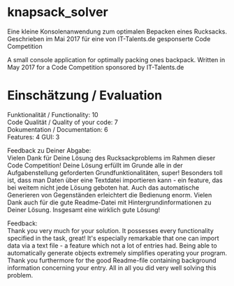 # knapsack_solver  

Eine kleine Konsolenanwendung zum optimalen Bepacken eines Rucksacks. Geschrieben im Mai 2017 für eine von IT-Talents.de gesponserte Code Competition 

A small console application for optimally packing ones backpack. Written in May 2017 for a Code Competition sponsored by IT-Talents.de  

# Einschätzung / Evaluation  
Funktionalität / Functionality: 10  
Code Qualität / Quality of your code: 7  
Dokumentation / Documentation: 6  
Features: 4
GUI: 3
   
Feedback zu Deiner Abgabe:  
Vielen Dank für Deine Lösung des Rucksackproblems im Rahmen dieser Code Competition! Deine Lösung erfüllt im Grunde alle in der Aufgabenstellung geforderten Grundfunktionalitäten, super! Besonders toll ist, dass man Daten über eine Textdatei importieren kann - ein feature, das bei weitem nicht jede Lösung geboten hat. Auch das automatische Generieren von Gegenständen erleichtert die Bedienung enorm. Vielen Dank auch für die gute Readme-Datei mit Hintergrundinformationen zu Deiner Lösung. Insgesamt eine wirklich gute Lösung!

Feedback:  
Thank you very much for your solution. It possesses every functionality specified in the task, great! It's especially remarkable that one can import data via a text file - a feature which not a lot of entries had. Being able to automatically generate objects extremely simplifies operating your program. Thank you furthermore for the good Readme-file containing background information concerning your entry. All in all you did very well solving this problem. 
